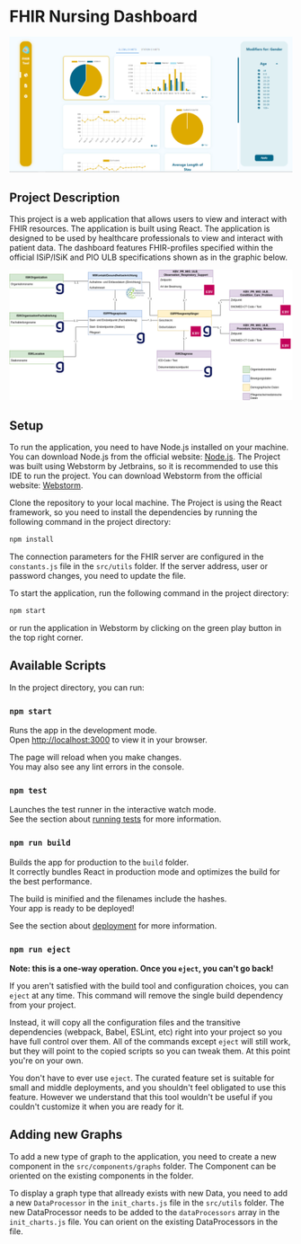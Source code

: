 # FHIR Nursing Dashboard

![Screenshot_Anwendung.PNG](readme_img/Screenshot_Anwendung.PNG)

## Project Description

This project is a web application that allows users to view and interact with FHIR resources. The application is built
using React.
The application is designed to be used by healthcare professionals to view and interact with patient data.
The dashboard features FHIR-profiles specified within the official ISiP/ISiK and PIO ULB specifications shown as in the graphic below.

![Supported Profiles](doc/supported_profiles.png)

## Setup

To run the application, you need to have Node.js installed on your machine. You can download Node.js from the official
website: [Node.js](https://nodejs.org/en/).
The Project was built using Webstorm by Jetbrains, so it is recommended to
use this IDE to run the project. You can download Webstorm from the official
website: [Webstorm](https://www.jetbrains.com/webstorm/).

Clone the repository to your local machine. The Project is using the React framework, so you need to install the
dependencies
by running the following command in the project directory:

```bash
npm install
```

The connection parameters for the FHIR server are configured in
the ```constants.js``` file in the ```src/utils``` folder. If the server address, user or password changes, you need to
update the
file.

To start the application, run the following command in the project directory:

```bash
npm start
```

or run the application in Webstorm by clicking on the green play button in the top right corner.

## Available Scripts

In the project directory, you can run:

### `npm start`

Runs the app in the development mode.\
Open [http://localhost:3000](http://localhost:3000) to view it in your browser.

The page will reload when you make changes.\
You may also see any lint errors in the console.

### `npm test`

Launches the test runner in the interactive watch mode.\
See the section about [running tests](https://facebook.github.io/create-react-app/docs/running-tests) for more
information.

### `npm run build`

Builds the app for production to the `build` folder.\
It correctly bundles React in production mode and optimizes the build for the best performance.

The build is minified and the filenames include the hashes.\
Your app is ready to be deployed!

See the section about [deployment](https://facebook.github.io/create-react-app/docs/deployment) for more information.

### `npm run eject`

**Note: this is a one-way operation. Once you `eject`, you can't go back!**

If you aren't satisfied with the build tool and configuration choices, you can `eject` at any time. This command will
remove the single build dependency from your project.

Instead, it will copy all the configuration files and the transitive dependencies (webpack, Babel, ESLint, etc) right
into your project so you have full control over them. All of the commands except `eject` will still work, but they will
point to the copied scripts so you can tweak them. At this point you're on your own.

You don't have to ever use `eject`. The curated feature set is suitable for small and middle deployments, and you
shouldn't feel obligated to use this feature. However we understand that this tool wouldn't be useful if you couldn't
customize it when you are ready for it.

## Adding new Graphs

To add a new type of graph to the application, you need to create a new component in the ```src/components/graphs```
folder. The Component can be oriented on the existing components in the folder.

To display a graph type that allready exists with new Data, you need to add a new ```DataProcessor``` in
the ```init_charts.js``` file in the ```src/utils``` folder. The new DataProcessor needs to be added to
the ```dataProcessors``` array in the ```init_charts.js``` file. You can orient on the existing DataProcessors in the
file.
